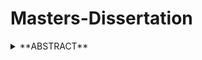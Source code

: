 # Masters-Dissertation

<details><summary>**ABSTRACT**</summary>
<p>

Several studies have shown a large amount of evidence concerning the potential of lifestyle changes to reduce GHG emissions. Integrated assessment models are tools widely used by the scientific community to deal with the issue of climate change, but they present difficulty in capturing the heterogeneity and irrationality of consumers when modeling changes on the demand side. Agent-Based Models (ABMs) are pointed out as one of the promising solutions to this problem. Given the relevancy of the debate on dietary change as an important emission mitigation measure, where bovine meat stands out as a key component, and Brazil’s protagonist role in this context, this dissertation has the objective of developing an ABM to simulate the Brazilian beef consumption. Results indicate that the model was able to reproduce the consumption pattern analyzed and capture the heterogeneity of the population in relation to this behavior. When applying the price increase, individuals from the middle and lower classes had a greater impact on reducing consumption than the upper class reflecting how policies can impact the population in different ways when considering heterogeneity.

</p>
</details>
